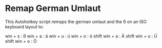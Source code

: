 # Remap German Umlaut

This Autohotkey script remaps the german umlaut and the ß on an
ISO keyboard layout to:

win + s : ß
win + a : ä
win + u : ü
win + o : ö
shift win + a : Ä
shift win + u : Ü
shift win + o : Ö

